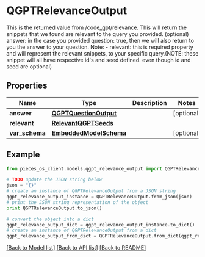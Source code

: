 # QGPTRelevanceOutput

This is the returned value from /code_gpt/relevance.  This will return the snippets that we found are relevant to the query you provided.  (optional) answer: in the case you provided question: true, then we will also return to you the answer to your question.  Note: - relevant: this is required property and will represent the relevant snippets, to your specific query.(NOTE: these snippet will all have respective id's and seed defined. even though id and seed are optional)

## Properties
Name | Type | Description | Notes
------------ | ------------- | ------------- | -------------
**answer** | [**QGPTQuestionOutput**](QGPTQuestionOutput.md) |  | [optional] 
**relevant** | [**RelevantQGPTSeeds**](RelevantQGPTSeeds.md) |  | 
**var_schema** | [**EmbeddedModelSchema**](EmbeddedModelSchema.md) |  | [optional] 

## Example

```python
from pieces_os_client.models.qgpt_relevance_output import QGPTRelevanceOutput

# TODO update the JSON string below
json = "{}"
# create an instance of QGPTRelevanceOutput from a JSON string
qgpt_relevance_output_instance = QGPTRelevanceOutput.from_json(json)
# print the JSON string representation of the object
print QGPTRelevanceOutput.to_json()

# convert the object into a dict
qgpt_relevance_output_dict = qgpt_relevance_output_instance.to_dict()
# create an instance of QGPTRelevanceOutput from a dict
qgpt_relevance_output_from_dict = QGPTRelevanceOutput.from_dict(qgpt_relevance_output_dict)
```
[[Back to Model list]](../README.md#documentation-for-models) [[Back to API list]](../README.md#documentation-for-api-endpoints) [[Back to README]](../README.md)



